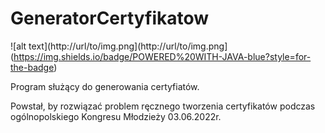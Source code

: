 # GeneratorCertyfikatow
![alt text](http://url/to/img.png](http://url/to/img.png](https://img.shields.io/badge/POWERED%20WITH-JAVA-blue?style=for-the-badge)

 Program służący do generowania certyfiatów.
 
 Powstał, by rozwiązać problem ręcznego tworzenia certyfikatów podczas ogólnopolskiego Kongresu Młodzieży 03.06.2022r.
